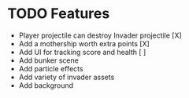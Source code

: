 # TODO Features

- Player projectile can destroy Invader projectile [X]
- Add a mothership worth extra points [X]
- Add UI for tracking score and health [ ]
- Add bunker scene
- Add particle effects
- Add variety of invader assets
- Add background
